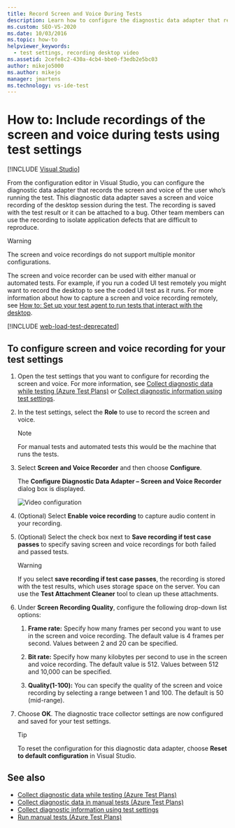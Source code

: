 ```yaml
---
title: Record Screen and Voice During Tests
description: Learn how to configure the diagnostic data adapter that records the screen and voice of the user who's running the test in Visual Studio.
ms.custom: SEO-VS-2020
ms.date: 10/03/2016
ms.topic: how-to
helpviewer_keywords:
  - test settings, recording desktop video
ms.assetid: 2cefe8c2-430a-4cb4-bbe0-f3edb2e5bc03
author: mikejo5000
ms.author: mikejo
manager: jmartens
ms.technology: vs-ide-test
---
```

# How to: Include recordings of the screen and voice during tests using test settings

 [!INCLUDE [Visual Studio](~/includes/applies-to-version/vs-windows-only.md)]

From the configuration editor in Visual Studio, you can configure the diagnostic data adapter that records the screen and voice of the user who’s running the test. This diagnostic data adapter saves a screen and voice recording of the desktop session during the test. The recording is saved with the test result or it can be attached to a bug. Other team members can use the recording to isolate application defects that are difficult to reproduce.

> [!WARNING]
> The screen and voice recordings do not support multiple monitor configurations.

The screen and voice recorder can be used with either manual or automated tests. For example, if you run a coded UI test remotely you might want to record the desktop to see the coded UI test as it runs. For more information about how to capture a screen and voice recording remotely, see [How to: Set up your test agent to run tests that interact with the desktop](../test/how-to-set-up-your-test-agent-to-run-tests-that-interact-with-the-desktop.md).

[!INCLUDE [web-load-test-deprecated](includes/web-load-test-deprecated.md)]

## To configure screen and voice recording for your test settings

1. Open the test settings that you want to configure for recording the screen and voice. For more information, see [Collect diagnostic data while testing (Azure Test Plans)](/azure/devops/test/collect-diagnostic-data?view=vsts&preserve-view=true) or [Collect diagnostic information using test settings](../test/collect-diagnostic-information-using-test-settings.md).

2. In the test settings, select the **Role** to use to record the screen and voice.

    > [!NOTE]
    > For manual tests and automated tests this would be the machine that runs the tests.

3. Select **Screen and Voice Recorder** and then choose **Configure**.

     The **Configure Diagnostic Data Adapter – Screen and Voice Recorder** dialog box is displayed.

     ![Video configuration](../test/media/testsettingvideoconfiggdr.png)

4. (Optional) Select **Enable voice recording** to capture audio content in your recording.

5. (Optional) Select the check box next to **Save recording if test case passes** to specify saving screen and voice recordings for both failed and passed tests.

    > [!WARNING]
    > If you select **save recording if test case passes**, the recording is stored with the test results, which uses storage space on the server. You can use the **Test Attachment Cleaner** tool to clean up these attachments.

6. Under **Screen Recording Quality**, configure the following drop-down list options:

    1. **Frame rate:** Specify how many frames per second you want to use in the screen and voice recording. The default value is 4 frames per second. Values between 2 and 20 can be specified.

    2. **Bit rate:** Specify how many kilobytes per second to use in the screen and voice recording. The default value is 512. Values between 512 and 10,000 can be specified.

    3. **Quality(1-100):** You can specify the quality of the screen and voice recording by selecting a range between 1 and 100. The default is 50 (mid-range).

7. Choose **OK**. The diagnostic trace collector settings are now configured and saved for your test settings.

    > [!TIP]
    > To reset the configuration for this diagnostic data adapter, choose **Reset to default configuration** in Visual Studio.


## See also

- [Collect diagnostic data while testing (Azure Test Plans)](/azure/devops/test/collect-diagnostic-data?view=vsts&preserve-view=true)
- [Collect diagnostic data in manual tests (Azure Test Plans)](/azure/devops/test/collect-diagnostic-data)
- [Collect diagnostic information using test settings](../test/collect-diagnostic-information-using-test-settings.md)
- [Run manual tests (Azure Test Plans)](/azure/devops/test/run-manual-tests?view=vsts&preserve-view=true)
